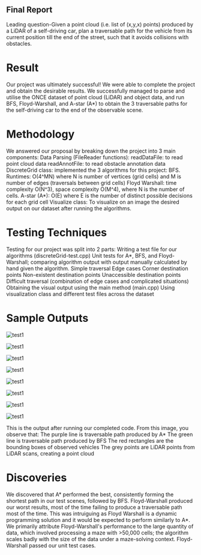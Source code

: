 ## Final Report 

Leading question-Given a point cloud (i.e. list of (x,y,x) points) produced by a LiDAR of a self-driving car, plan a traversable path for the vehicle from its current position till the end of the street, such that it avoids collisions with obstacles. 
 
 # Result #
Our project was ultimately successful! We were able to complete the project and obtain the desirable results. We successfully managed to parse and utilise the ONCE dataset of point cloud (LiDAR) and object data, and run BFS, Floyd-Warshall, and A-star (A*) to obtain the 3 traversable paths for the self-driving car to the end of the observable scene. 

# Methodology #
We answered our proposal by breaking down the project into 3 main components:
Data Parsing (FileReader functions):
readDataFile: to read point cloud data
readAnnotFile: to read obstacle annotation data
DiscreteGrid class: implemented the 3 algorithms for this project:
BFS. Runtimes: O(4^MN) where N is number of vertices (grid cells) and M is number of edges (traversals between grid cells)
Floyd Warshall: time complexity O(N^3), space complexity O(M^4), where N is the number of cells.
A-star (A*): O(E) where E is the number of distinct possible decisions for each grid cell
Visualize class: To visualize on an image the desired output on our dataset after running the algorithms.
 
# Testing Techniques #

Testing for our project was split into 2 parts:
Writing a test file for our algorithms (discreteGrid-test.cpp)
Unit tests for A*, BFS, and Floyd-Warshall; comparing algorithm output with output manually calculated by hand given the algorithm.
Simple traversal
Edge cases
Corner destination points
Non-existent destination points
Unaccessible destination points
Difficult traversal (combination of edge cases and complicated situations)
Obtaining the visual output using the main method (main.cpp)
Using visualization class and different test files across the dataset
 
# Sample Outputs #
 
 ![test1](./testImages/Painted_Map_1.png)

 ![test1](./testImages/Painted_Map_2.png)

 ![test1](./testImages/Painted_Map_3.png)

 ![test1](./testImages/Painted_Map_4.png)

  ![test1](./testImages/Painted_Map_5.png)

 ![test1](./testImages/Painted_Map_6.png)

 ![test1](./testImages/Painted_Map_7.png)
 
 ![test1](./testImages/Painted_Map_8.png)

This is the output after running our completed code. From this image, you observe that:
The purple line is traversable path produced by A* 
The green line is traversable path produced by BFS 
The red rectangles are the bounding boxes of observed vehicles
The grey points are LiDAR points from LiDAR scans, creating a point cloud
 
# Discoveries #

We discovered that A* performed the best, consistently forming the shortest path in our test scenes, followed by BFS. Floyd-Warshall produced our worst results, most of the time failing to produce a traversable path most of the time. This was intruiguing as Floyd Warshall is a dynamic programming solution and it would be expected to perform similarly to A*. We primarily attribute Floyd-Warshall's performance to the large quantity of data, which involved processing a maze with >50,000 cells; the algorithm scales badly with the size of the data under a maze-solving context. Floyd-Warshall passed our unit test cases.

